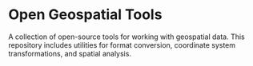 # Open Geospatial Tools

A collection of open-source tools for working with geospatial data. This repository includes utilities for format conversion, coordinate system transformations, and spatial analysis.
